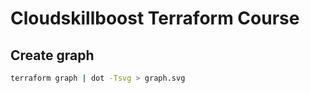 # Cloudskillboost Terraform Course

## Create graph

```bash
terraform graph | dot -Tsvg > graph.svg
```
